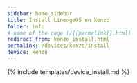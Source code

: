 ```yaml
---
sidebar: home_sidebar
title: Install LineageOS on kenzo
folder: info
# name of the page (/{{permalink}}.html)
redirect_from: kenzo_install.html
permalink: /devices/kenzo/install
device: kenzo
---
```

{% include templates/device_install.md %}
